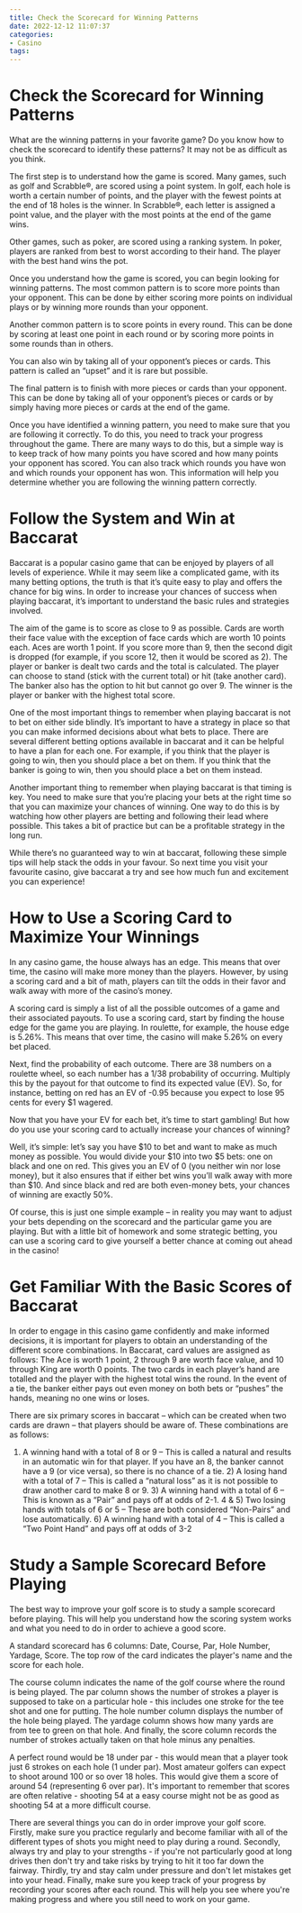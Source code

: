 ```yaml
---
title: Check the Scorecard for Winning Patterns
date: 2022-12-12 11:07:37
categories:
- Casino
tags:
---
```



#  Check the Scorecard for Winning Patterns

What are the winning patterns in your favorite game? Do you know how to check the scorecard to identify these patterns? It may not be as difficult as you think.

The first step is to understand how the game is scored. Many games, such as golf and Scrabble®, are scored using a point system. In golf, each hole is worth a certain number of points, and the player with the fewest points at the end of 18 holes is the winner. In Scrabble®, each letter is assigned a point value, and the player with the most points at the end of the game wins.

Other games, such as poker, are scored using a ranking system. In poker, players are ranked from best to worst according to their hand. The player with the best hand wins the pot.

Once you understand how the game is scored, you can begin looking for winning patterns. The most common pattern is to score more points than your opponent. This can be done by either scoring more points on individual plays or by winning more rounds than your opponent.

Another common pattern is to score points in every round. This can be done by scoring at least one point in each round or by scoring more points in some rounds than in others.

You can also win by taking all of your opponent’s pieces or cards. This pattern is called an “upset” and it is rare but possible.

The final pattern is to finish with more pieces or cards than your opponent. This can be done by taking all of your opponent’s pieces or cards or by simply having more pieces or cards at the end of the game.

Once you have identified a winning pattern, you need to make sure that you are following it correctly. To do this, you need to track your progress throughout the game. There are many ways to do this, but a simple way is to keep track of how many points you have scored and how many points your opponent has scored. You can also track which rounds you have won and which rounds your opponent has won. This information will help you determine whether you are following the winning pattern correctly.

#  Follow the System and Win at Baccarat

Baccarat is a popular casino game that can be enjoyed by players of all levels of experience. While it may seem like a complicated game, with its many betting options, the truth is that it’s quite easy to play and offers the chance for big wins. In order to increase your chances of success when playing baccarat, it’s important to understand the basic rules and strategies involved.

The aim of the game is to score as close to 9 as possible. Cards are worth their face value with the exception of face cards which are worth 10 points each. Aces are worth 1 point. If you score more than 9, then the second digit is dropped (for example, if you score 12, then it would be scored as 2). The player or banker is dealt two cards and the total is calculated. The player can choose to stand (stick with the current total) or hit (take another card). The banker also has the option to hit but cannot go over 9. The winner is the player or banker with the highest total score.

One of the most important things to remember when playing baccarat is not to bet on either side blindly. It’s important to have a strategy in place so that you can make informed decisions about what bets to place. There are several different betting options available in baccarat and it can be helpful to have a plan for each one. For example, if you think that the player is going to win, then you should place a bet on them. If you think that the banker is going to win, then you should place a bet on them instead.

Another important thing to remember when playing baccarat is that timing is key. You need to make sure that you’re placing your bets at the right time so that you can maximize your chances of winning. One way to do this is by watching how other players are betting and following their lead where possible. This takes a bit of practice but can be a profitable strategy in the long run.

While there’s no guaranteed way to win at baccarat, following these simple tips will help stack the odds in your favour. So next time you visit your favourite casino, give baccarat a try and see how much fun and excitement you can experience!

#  How to Use a Scoring Card to Maximize Your Winnings 

In any casino game, the house always has an edge. This means that over time, the casino will make more money than the players. However, by using a scoring card and a bit of math, players can tilt the odds in their favor and walk away with more of the casino’s money.

A scoring card is simply a list of all the possible outcomes of a game and their associated payouts. To use a scoring card, start by finding the house edge for the game you are playing. In roulette, for example, the house edge is 5.26%. This means that over time, the casino will make 5.26% on every bet placed.

Next, find the probability of each outcome. There are 38 numbers on a roulette wheel, so each number has a 1/38 probability of occurring. Multiply this by the payout for that outcome to find its expected value (EV). So, for instance, betting on red has an EV of -0.95 because you expect to lose 95 cents for every $1 wagered.

Now that you have your EV for each bet, it’s time to start gambling! But how do you use your scoring card to actually increase your chances of winning?

Well, it’s simple: let’s say you have $10 to bet and want to make as much money as possible. You would divide your $10 into two $5 bets: one on black and one on red. This gives you an EV of 0 (you neither win nor lose money), but it also ensures that if either bet wins you’ll walk away with more than $10. And since black and red are both even-money bets, your chances of winning are exactly 50%.

Of course, this is just one simple example – in reality you may want to adjust your bets depending on the scorecard and the particular game you are playing. But with a little bit of homework and some strategic betting, you can use a scoring card to give yourself a better chance at coming out ahead in the casino!

#  Get Familiar With the Basic Scores of Baccarat

In order to engage in this casino game confidently and make informed decisions, it is important for players to obtain an understanding of the different score combinations. In Baccarat, card values are assigned as follows: The Ace is worth 1 point, 2 through 9 are worth face value, and 10 through King are worth 0 points. The two cards in each player’s hand are totalled and the player with the highest total wins the round. In the event of a tie, the banker either pays out even money on both bets or “pushes” the hands, meaning no one wins or loses.

There are six primary scores in baccarat – which can be created when two cards are drawn – that players should be aware of. These combinations are as follows:

1) A winning hand with a total of 8 or 9 – This is called a natural and results in an automatic win for that player. If you have an 8, the banker cannot have a 9 (or vice versa), so there is no chance of a tie. 2) A losing hand with a total of 7 – This is called a “natural loss” as it is not possible to draw another card to make 8 or 9. 3) A winning hand with a total of 6 – This is known as a “Pair” and pays off at odds of 2-1. 4 & 5) Two losing hands with totals of 6 or 5 – These are both considered “Non-Pairs” and lose automatically. 6) A winning hand with a total of 4 – This is called a “Two Point Hand” and pays off at odds of 3-2

#  Study a Sample Scorecard Before Playing

The best way to improve your golf score is to study a sample scorecard before playing. This will help you understand how the scoring system works and what you need to do in order to achieve a good score.

A standard scorecard has 6 columns: Date, Course, Par, Hole Number, Yardage, Score. The top row of the card indicates the player's name and the score for each hole.

The course column indicates the name of the golf course where the round is being played. The par column shows the number of strokes a player is supposed to take on a particular hole - this includes one stroke for the tee shot and one for putting. The hole number column displays the number of the hole being played. The yardage column shows how many yards are from tee to green on that hole. And finally, the score column records the number of strokes actually taken on that hole minus any penalties.

A perfect round would be 18 under par - this would mean that a player took just 6 strokes on each hole (1 under par). Most amateur golfers can expect to shoot around 100 or so over 18 holes. This would give them a score of around 54 (representing 6 over par). It's important to remember that scores are often relative - shooting 54 at a easy course might not be as good as shooting 54 at a more difficult course.

There are several things you can do in order improve your golf score. Firstly, make sure you practice regularly and become familiar with all of the different types of shots you might need to play during a round. Secondly, always try and play to your strengths - if you're not particularly good at long drives then don't try and take risks by trying to hit it too far down the fairway. Thirdly, try and stay calm under pressure and don't let mistakes get into your head. Finally, make sure you keep track of your progress by recording your scores after each round. This will help you see where you're making progress and where you still need to work on your game.